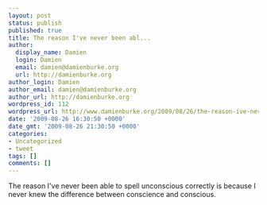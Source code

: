 ```yaml
---
layout: post
status: publish
published: true
title: The reason I've never been abl...
author:
  display_name: Damien
  login: Damien
  email: damien@damienburke.org
  url: http://damienburke.org
author_login: Damien
author_email: damien@damienburke.org
author_url: http://damienburke.org
wordpress_id: 112
wordpress_url: http://www.damienburke.org/2009/08/26/the-reason-ive-never-been-abl/
date: '2009-08-26 16:30:50 +0000'
date_gmt: '2009-08-26 21:30:50 +0000'
categories:
- Uncategorized
- tweet
tags: []
comments: []
---
```

<p>The reason I've never been able to spell unconscious correctly is because I never knew the difference between conscience and conscious.</p>
